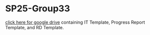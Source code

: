 # SP25-Group33

[click here for google drive](https://drive.google.com/drive/folders/1j5NulTZtsDBtlnF0RxtMXTrWqkrh3CKl?usp=sharing) containing IT Template, Progress Report Template, and RD Template.
